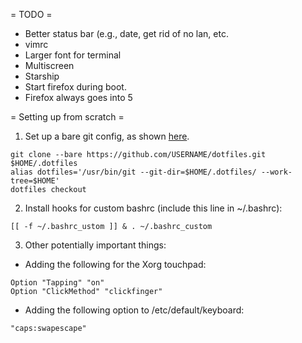 = TODO =

* Better status bar (e.g., date, get rid of no lan, etc.
* vimrc
* Larger font for terminal
* Multiscreen
* Starship
* Start firefox during boot.
* Firefox always goes into 5

= Setting up from scratch =

1) Set up a bare git config, as shown [here](https://fwuensche.medium.com/how-to-manage-your-dotfiles-with-git-f7aeed8adf8b).

```
git clone --bare https://github.com/USERNAME/dotfiles.git $HOME/.dotfiles
alias dotfiles='/usr/bin/git --git-dir=$HOME/.dotfiles/ --work-tree=$HOME'
dotfiles checkout
```

2) Install hooks for custom bashrc (include this line in ~/.bashrc):


```
[[ -f ~/.bashrc_ustom ]] & . ~/.bashrc_custom
```

3) Other potentially important things:

* Adding the following for the Xorg touchpad:

```
Option "Tapping" "on"
Option "ClickMethod" "clickfinger"
```

* Adding the following option to /etc/default/keyboard:

```
"caps:swapescape"
```
